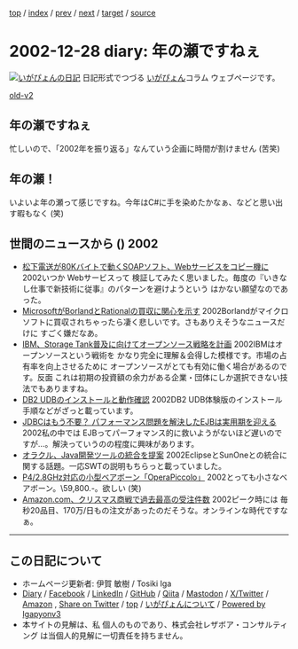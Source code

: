 [top](../index.html) 
 / [index](index.html) 
 / [prev](ig021225.html) 
 / [next](../2003/ig030102.html) 
 / [target](https://www.igapyon.jp/igapyon/diary/2002/ig021228.html) 
 / [source](https://github.com/igapyon/diary/blob/master/2002/ig021228.src.md) 

2002-12-28 diary: 年の瀬ですねぇ
=====================================================================================================
[![いがぴょんの日記](https://www.igapyon.jp/igapyon/diary/images/iga202308_64.jpg "いがぴょん")](https://www.igapyon.jp/igapyon/diary/memo/memoigapyon.html) 日記形式でつづる [いがぴょん](https://www.igapyon.jp/igapyon/diary/memo/memoigapyon.html)コラム ウェブページです。

[old-v2](ig021228-orig.html)

## 年の瀬ですねぇ

忙しいので、「2002年を振り返る」なんていう企画に時間が割けません (苦笑)


## 年の瀬！

いよいよ年の瀬って感じですね。今年はC#に手を染めたかなぁ、などと思い出す暇もなく (笑)

## 世間のニュースから () 2002

* [松下電送が80Kバイトで動くSOAPソフト、Webサービスをコピー機に](http://biztech.nikkeibp.co.jp/wcs/leaf/CID/onair/biztech/elec/222607)  2002いつか Webサービスって 検証してみたく思いました。毎度の『いきなし仕事で新技術に従事』のパターンを避けようという はかない願望なのであった。
* [MicrosoftがBorlandとRationalの買収に関心を示す](http://itpro.nikkeibp.co.jp/free/NT/NEWS/20021216/4/)  2002Borlandがマイクロソフトに買収されちゃったら凄く悲しいです。さもありえそうなニュースだけに すごく嫌だなあ。
* [IBM、Storage Tank普及に向けてオープンソース戦略を計画](http://www.zdnet.co.jp/enterprise/0212/25/epn10.html)  2002IBMはオープンソースという戦術を かなり完全に理解＆会得した模様です。市場の占有率を向上させるために オープンソースがとても有効に働く場合があるのです。反面 これは初期の投資額の余力がある企業・団体にしか選択できない技法でもありますね。
* [DB2 UDBのインストールと動作確認](http://www.atmarkit.co.jp/fxml/rensai2/db202/db202.html)  2002DB2 UDB体験版のインストール手順などがざっと載っています。
* [JDBCはもう不要？ パフォーマンス問題を解決したEJBは実用期を迎える](http://www.atmarkit.co.jp/fjava/special/ejb20/ejb20.html)  2002私の中では EJBってパーフォマンス的に救いようがないほど遅いのですが…。解決っていうのの程度に興味があります。
* [オラクル、Java開発ツールの統合を提案](http://cnet.sphere.ne.jp/Enterprise/News/2002/Item/021220-4.html)  2002EclipseとSunOneとの統合に関する話題。一応SWTの説明もちらっと載っていました。
* [P4/2.8GHz対応の小型ベアボーン「OperaPiccolo」](http://www.zdnet.co.jp/news/0212/25/njbt_06.html)  2002とっても小さなベアボーン。\59,800.-。欲しい (笑)
* [Amazon.com、クリスマス商戦で過去最高の受注件数](http://www.zdnet.co.jp/news/0212/27/nebt_01.html)  2002ピーク時には 毎秒20品目、170万/日もの注文があったのだそうな。オンラインな時代ですなぁ。


----------------------------------------------------------------------------------------------------

## この日記について

* ホームページ更新者: 伊賀 敏樹 / Tosiki Iga
* [Diary](https://www.igapyon.jp/igapyon/diary/) / [Facebook](https://www.facebook.com/igapyon) / [LinkedIn](https://www.linkedin.com/in/toshikiiga) / [GitHub](https://github.com/igapyon) / [Qiita](https://qiita.com/igapyon) / [Mastodon](https://social.vivaldi.net/@igapyon) / [X/Twitter](https://twitter.com/ToshikiIga) / [Amazon](https://www.amazon.co.jp/%E4%BC%8A%E8%B3%80-%E6%95%8F%E6%A8%B9/e/B004LTQWCQ) ,
[Share on Twitter](https://twitter.com/intent/tweet?hashtags=igapyon%2Cdiary%2C%E3%81%84%E3%81%8C%E3%81%B4%E3%82%87%E3%82%93&text=%E5%B9%B4%E3%81%AE%E7%80%AC%E3%81%A7%E3%81%99%E3%81%AD%E3%81%87&url=https%3A%2F%2Fwww.igapyon.jp%2Figapyon%2Fdiary%2F2002%2Fig021228.html) / [top](../index.html) / [いがぴょんについて](https://www.igapyon.jp/igapyon/diary/memo/memoigapyon.html) / [Powered by Igapyonv3](https://github.com/igapyon/igapyonv3)
* 本サイトの見解は、私 個人のものであり、株式会社レザボア・コンサルティング は当個人的見解に一切責任を持ちません。 
